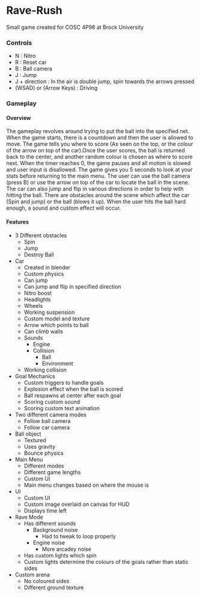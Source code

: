 # Rave-Rush
Small game created for COSC 4P98 at Brock University

### Controls
- N : Nitro
- R : Reset car
- B : Ball camera
- J : Jump
- J + direction : In the air is double jump, spin towards the arrows pressed
- (WSAD) or (Arrow Keys) :  Driving

### Gameplay
#### Overview
The gameplay revolves around trying to put the ball into the specified net. When the game starts, there is a countdown and then the user is allowed to move. The game tells you where to score (As seen on the top, or the colour of the arrow on top of the car).Once the user scores, the ball is returned back to the center, and another random colour is chosen as where to score next. When the timer reaches 0, the game pauses and all motion is slowed and user input is disallowed. The game gives you 5 seconds to look at your stats before returning to the main menu.
The user can use the ball camera (press B) or use the arrow on top of the car to locate the ball in the scene. The car can also jump and flip in various directions in order to help with hitting the ball. There are obstacles around the scene which affect the car (Spin and jump) or the ball (blows it up). When the user hits the ball hard enough, a sound and custom effect will occur.

#### Features
- 3 Different obstacles
  - Spin
  - Jump
  - Destroy Ball
- Car
  - Created in blender
  - Custom physics
  - Can jump
  - Can jump and flip in specified direction
  - Nitro boost
  - Headlights
  - Wheels
  - Working suspension
  - Custom model and texture
  - Arrow which points to ball
  - Can climb walls
  - Sounds
    - Engine
    - Collision
      - Ball
      - Environment
  - Working collision
- Goal Mechanics
  - Custom triggers to handle goals
  - Explosion effect when the ball is scored
  - Ball respawns at center after each goal
  - Scoring custom sound
  - Scoring custom text animation
- Two different camera modes
  - Follow ball camera
  - Follow car camera
- Ball object
  - Textured
  - Uses gravity
  - Bounce physics
- Main Menu
  - Different modes
  - Different game lengths
  - Custom UI
  - Main menu changes based on where the mouse is
- UI
  - Custom UI
  - Custom image overlaid on canvas for HUD
  - Displays time left
- Rave Mode
  - Has different sounds
    - Background noise
      - Had to tweak to loop properly
    - Engine noise
      - More arcadey noise
  - Has custom lights which spin
  - Custom lights determine the colours of the goals rather than static sides
- Custom arena
  - No coloured sides
  - Different ground texture


